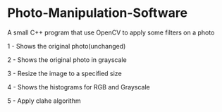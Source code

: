 # Photo-Manipulation-Software

A small C++ program that use OpenCV  to apply some filters on a photo

1 - Shows the original photo(unchanged)

2 - Shows the original photo in grayscale

3 - Resize the image to a specified size

4 - Shows the histograms for RGB and Grayscale

5 - Apply clahe algorithm
